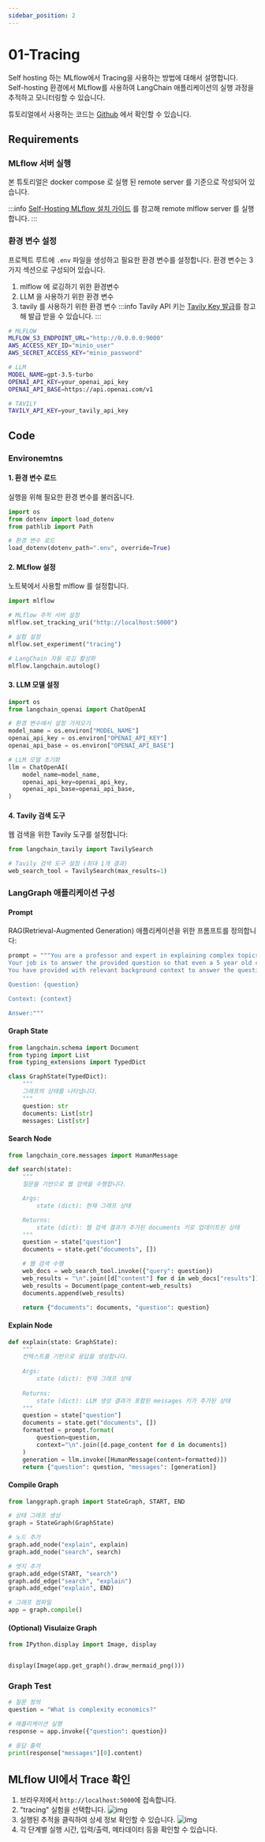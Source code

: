 ```yaml
---
sidebar_position: 2
---
```



# 01-Tracing

Self hosting 하는 MLflow에서 Tracing을 사용하는 방법에 대해서 설명합니다.  
Self-hosting 환경에서 MLflow를 사용하여 LangChain 애플리케이션의 실행 과정을 추적하고 모니터링할 수 있습니다.

튜토리얼에서 사용하는 코드는
[Github](https://github.com/Aiden-Jeon/llm-monitoring/blob/main/notebooks/self_hosting_mlflow/01_tracing.ipynb)
에서 확인할 수 있습니다.


## Requirements
### MLflow 서버 실행

본 튜토리얼은 docker compose 로 실행 된 remote server 를 기준으로 작성되어 있습니다.

:::info
  [Self-Hosting MLflow 설치 가이드](../installation/) 를 참고해 remote mlflow server 를 실행합니다.
:::

### 환경 변수 설정

프로젝트 루트에 `.env` 파일을 생성하고 필요한 환경 변수를 설정합니다.
환경 변수는 3가지 섹션으로 구성되어 있습니다.
1. mlflow 에 로깅하기 위한 환경변수
2. LLM 을 사용하기 위한 환경 변수
3. tavily 를 사용하기 위한 환경 변수
    :::info
    Tavily API 키는 [Tavily Key 발급](../../prerequisitres/tavily/index.md)를 참고해 발급 받을 수 있습니다.
    :::

```bash
# MLFLOW
MLFLOW_S3_ENDPOINT_URL="http://0.0.0.0:9000"
AWS_ACCESS_KEY_ID="minio_user"
AWS_SECRET_ACCESS_KEY="minio_password"

# LLM
MODEL_NAME=gpt-3.5-turbo
OPENAI_API_KEY=your_openai_api_key
OPENAI_API_BASE=https://api.openai.com/v1

# TAVILY
TAVILY_API_KEY=your_tavily_api_key
```

## Code

### Environemtns

#### 1. 환경 변수 로드

실행을 위해 필요한 환경 변수를 불러옵니다.

```python
import os
from dotenv import load_dotenv
from pathlib import Path

# 환경 변수 로드
load_dotenv(dotenv_path=".env", override=True)
```

#### 2. MLflow 설정
노트북에서 사용할 mlflow 를 설정합니다.

```python
import mlflow

# MLflow 추적 서버 설정
mlflow.set_tracking_uri("http://localhost:5000")

# 실험 설정
mlflow.set_experiment("tracing")

# LangChain 자동 로깅 활성화
mlflow.langchain.autolog()
```


#### 3. LLM 모델 설정

```python
import os
from langchain_openai import ChatOpenAI

# 환경 변수에서 설정 가져오기
model_name = os.environ["MODEL_NAME"]
openai_api_key = os.environ["OPENAI_API_KEY"]
openai_api_base = os.environ["OPENAI_API_BASE"]

# LLM 모델 초기화
llm = ChatOpenAI(
    model_name=model_name,
    openai_api_key=openai_api_key,
    openai_api_base=openai_api_base,
)
```

#### 4. Tavily 검색 도구

웹 검색을 위한 Tavily 도구를 설정합니다:

```python
from langchain_tavily import TavilySearch

# Tavily 검색 도구 설정 (최대 1개 결과)
web_search_tool = TavilySearch(max_results=1)
```

### LangGraph 애플리케이션 구성

#### Prompt
RAG(Retrieval-Augmented Generation) 애플리케이션을 위한 프롬프트를 정의합니다:

```python
prompt = """You are a professor and expert in explaining complex topics in a way that is easy to understand. 
Your job is to answer the provided question so that even a 5 year old can understand it. 
You have provided with relevant background context to answer the question.

Question: {question} 

Context: {context}

Answer:"""
```


#### Graph State

```python
from langchain.schema import Document
from typing import List
from typing_extensions import TypedDict

class GraphState(TypedDict):
    """
    그래프의 상태를 나타냅니다.
    """
    question: str
    documents: List[str]
    messages: List[str]
```

#### Search Node

```python
from langchain_core.messages import HumanMessage

def search(state):
    """
    질문을 기반으로 웹 검색을 수행합니다.

    Args:
        state (dict): 현재 그래프 상태

    Returns:
        state (dict): 웹 검색 결과가 추가된 documents 키로 업데이트된 상태
    """
    question = state["question"]
    documents = state.get("documents", [])

    # 웹 검색 수행
    web_docs = web_search_tool.invoke({"query": question})
    web_results = "\n".join([d["content"] for d in web_docs["results"]])
    web_results = Document(page_content=web_results)
    documents.append(web_results)

    return {"documents": documents, "question": question}
```

#### Explain Node

```python
def explain(state: GraphState):
    """
    컨텍스트를 기반으로 응답을 생성합니다.
    
    Args:
        state (dict): 현재 그래프 상태
        
    Returns:
        state (dict): LLM 생성 결과가 포함된 messages 키가 추가된 상태
    """
    question = state["question"]
    documents = state.get("documents", [])
    formatted = prompt.format(
        question=question, 
        context="\n".join([d.page_content for d in documents])
    )
    generation = llm.invoke([HumanMessage(content=formatted)])
    return {"question": question, "messages": [generation]}
```

#### Compile Graph

```python
from langgraph.graph import StateGraph, START, END

# 상태 그래프 생성
graph = StateGraph(GraphState)

# 노드 추가
graph.add_node("explain", explain)
graph.add_node("search", search)

# 엣지 추가
graph.add_edge(START, "search")
graph.add_edge("search", "explain")
graph.add_edge("explain", END)

# 그래프 컴파일
app = graph.compile()
```
#### (Optional) Visulaize Graph

```python
from IPython.display import Image, display


display(Image(app.get_graph().draw_mermaid_png()))
```

### Graph Test

```python
# 질문 정의
question = "What is complexity economics?"

# 애플리케이션 실행
response = app.invoke({"question": question})

# 응답 출력
print(response["messages"][0].content)
```

## MLflow UI에서 Trace 확인

1. 브라우저에서 `http://localhost:5000`에 접속합니다.
2. "tracing" 실험을 선택합니다.
    ![img](./self_hosting_mlflow_0.png)
3. 실행된 추적을 클릭하여 상세 정보 확인할 수 있습니다.
    ![img](./self_hosting_mlflow_1.png)
4. 각 단계별 실행 시간, 입력/출력, 메타데이터 등을 확인할 수 있습니다.
